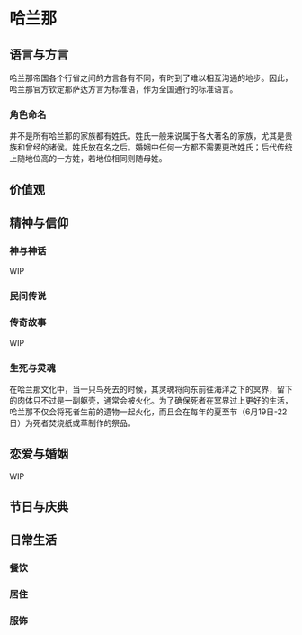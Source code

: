 # 哈兰那

## 语言与方言

哈兰那帝国各个行省之间的方言各有不同，有时到了难以相互沟通的地步。因此，哈兰那官方钦定那萨达方言为标准语，作为全国通行的标准语言。

### 角色命名

并不是所有哈兰那的家族都有姓氏。姓氏一般来说属于各大著名的家族，尤其是贵族和曾经的诸侯。姓氏放在名之后。婚姻中任何一方都不需要更改姓氏；后代传统上随地位高的一方姓，若地位相同则随母姓。

## 价值观



## 精神与信仰

### 神与神话

WIP

### 民间传说

### 传奇故事

WIP

### 生死与灵魂

在哈兰那文化中，当一只鸟死去的时候，其灵魂将向东前往海洋之下的冥界，留下的肉体只不过是一副躯壳，通常会被火化。为了确保死者在冥界过上更好的生活，哈兰那不仅会将死者生前的遗物一起火化，而且会在每年的夏至节（6月19日-22日）为死者焚烧纸或草制作的祭品。

## 恋爱与婚姻

WIP

## 节日与庆典

## 日常生活

### 餐饮

### 居住

### 服饰

